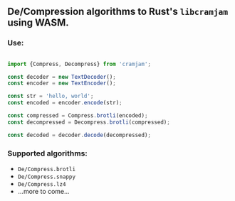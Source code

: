 
## De/Compression algorithms to Rust's `libcramjam` using WASM.


### Use:

```typescript

import {Compress, Decompress} from 'cramjam';

const decoder = new TextDecoder();
const encoder = new TextEncoder();

const str = 'hello, world';
const encoded = encoder.encode(str);

const compressed = Compress.brotli(encoded);
const decompressed = Decompress.brotli(compressed);

const decoded = decoder.decode(decompressed);

```


### Supported algorithms:

- `De/Compress.brotli`
- `De/Compress.snappy`
- `De/Compress.lz4`
- ...more to come...
